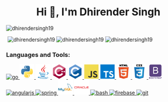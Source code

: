 
<h1 align="center">Hi 👋, I'm Dhirender Singh</h1>

<p align="left"><img src="https://komarev.com/ghpvc/?username=dhirendersingh19&label=Profile%20views&color=0e75b6&style=flat" alt="dhirendersingh19" /></p>

<p align="left">&nbsp;<img src="https://github-readme-stats.vercel.app/api?username=dhirendersingh19&show_icons=true&theme=radical&hide_border=true" alt="dhirendersingh19" height="140px"/> <img align="top" src="https://github-readme-stats.vercel.app/api/top-langs/?username=dhirendersingh19&layout=compact&theme=radical&hide_border=true" alt="dhirendersingh19" height="140px"/>
<img src="https://github-readme-streak-stats.herokuapp.com/?user=dhirendersingh19&theme=radical&hide_border=true&date_format=M%20j%5B%2C%20Y%5D" alt="dhirendersingh19" height="140px"/></p>

<h3 align="left">Languages and Tools:</h3>
<p  align="left">
<a  href="https://golang.org/"  target="_blank">
<img  src="https://golang.org/lib/godoc/images/go-logo-blue.svg"  alt="go"  width="40"  height="40"  />
</a>
<a  href="https://www.python.org"  target="_blank">
<img  src="https://raw.githubusercontent.com/devicons/devicon/master/icons/python/python-original.svg"  alt="python"  width="40"  height="40"  />
</a>
<a  href="https://www.java.com"  target="_blank">
<img  src="https://raw.githubusercontent.com/devicons/devicon/master/icons/java/java-original.svg"  alt="java"  width="40"  height="40"  />
</a>
<a  href="https://www.w3schools.com/cpp/"  target="_blank">
<img  src="https://raw.githubusercontent.com/devicons/devicon/master/icons/cplusplus/cplusplus-original.svg"  alt="cplusplus"  width="40"  height="40"  />
</a>
<a  href="https://www.cprogramming.com/"  target="_blank">
<img  src="https://raw.githubusercontent.com/devicons/devicon/master/icons/c/c-original.svg"  alt="c"  width="40"  height="40"  />
</a>
<a  href="https://developer.mozilla.org/en-US/docs/Web/JavaScript"  target="_blank">
<img  src="https://raw.githubusercontent.com/devicons/devicon/master/icons/javascript/javascript-original.svg"  alt="javascript"  width="40"  height="40"  />
</a>
<a  href="https://www.typescriptlang.org/"  target="_blank">
<img  src="https://raw.githubusercontent.com/devicons/devicon/master/icons/typescript/typescript-original.svg"  alt="typescript"  width="40"  height="40"  />
</a>
<a  href="https://www.w3.org/html/"  target="_blank">
<img  src="https://raw.githubusercontent.com/devicons/devicon/master/icons/html5/html5-original-wordmark.svg"  alt="html5"  width="40"  height="40"  />
</a>
<a  href="https://www.w3schools.com/css/"  target="_blank">
<img  src="https://raw.githubusercontent.com/devicons/devicon/master/icons/css3/css3-original-wordmark.svg"  alt="css3"  width="40"  height="40"  />
</a>
<a  href="https://getbootstrap.com"  target="_blank">
<img  src="https://raw.githubusercontent.com/devicons/devicon/master/icons/bootstrap/bootstrap-plain-wordmark.svg"  alt="bootstrap"  width="40"  height="40"  />
</a>
<a  href="https://angular.io/"  target="_blank">
<img  src="https://angular.io/assets/images/logos/angular/angular.svg"  alt="angularjs"  width="40"  height="40"  />
</a>
<a  href="https://spring.io/"  target="_blank">
<img  src="https://www.vectorlogo.zone/logos/springio/springio-icon.svg"  alt="spring"  width="40"  height="40"  />
</a>
<a  href="https://www.mysql.com/"  target="_blank">
<img  src="https://raw.githubusercontent.com/devicons/devicon/master/icons/mysql/mysql-original-wordmark.svg"  alt="mysql"  width="40"  height="40"  />
</a>
<a  href="https://www.oracle.com/"  target="_blank">
<img  src="https://raw.githubusercontent.com/devicons/devicon/master/icons/oracle/oracle-original.svg"  lt="oracle"  width="40"  height="40"  />
</a>
<a  href="https://www.gnu.org/software/bash/"  target="_blank">
<img  src="https://www.vectorlogo.zone/logos/gnu_bash/gnu_bash-icon.svg"  alt="bash"  width="40"  height="40"  />
</a>
<a  href="https://firebase.google.com/"  target="_blank">
<img  src="https://www.vectorlogo.zone/logos/firebase/firebase-icon.svg"  alt="firebase"  width="40"  eight="40"  />
</a>
<a  href="https://git-scm.com/"  target="_blank">
<img  src="https://www.vectorlogo.zone/logos/git-scm/git-scm-icon.svg"  alt="git"  width="40"  height="40"  />
</a></p>
